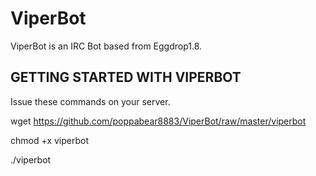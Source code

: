 ViperBot
========

ViperBot is an IRC Bot based from Eggdrop1.8.

GETTING STARTED WITH VIPERBOT
----------------------------
Issue these commands on your server.

wget https://github.com/poppabear8883/ViperBot/raw/master/viperbot

chmod +x viperbot

./viperbot



